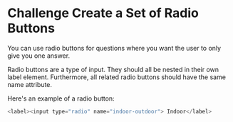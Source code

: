 # Challenge Create a Set of Radio Buttons

You can use radio buttons for questions where you want the user to only give you one answer.

Radio buttons are a type of input. They should all be nested in their own label element. Furthermore, all related radio buttons should have the same name attribute.

Here's an example of a radio button:

```javascript
<label><input type="radio" name="indoor-outdoor"> Indoor</label>
```

